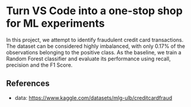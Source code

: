 # Turn VS Code into a one-stop shop for ML experiments

In this project, we attempt to identify fraudulent credit card transactions. 
The dataset can be considered highly imbalanced, with only 0.17% of the observations belonging to the positive class.
As the baseline, we train a Random Forest classifier and evaluate its performance using recall, precision and the F1 Score.

## References

* data: https://www.kaggle.com/datasets/mlg-ulb/creditcardfraud
